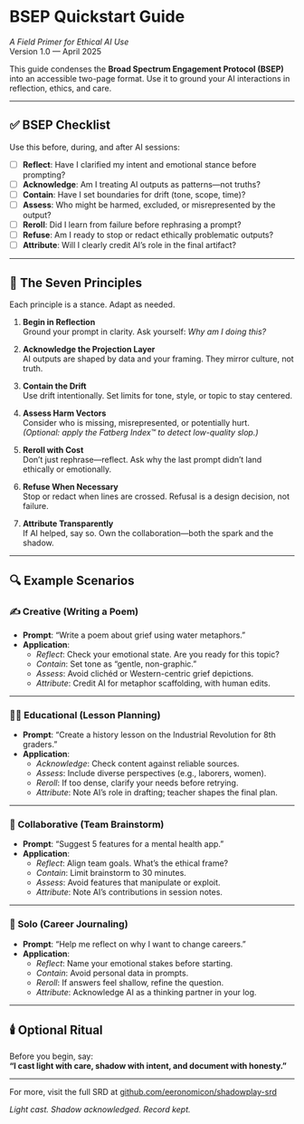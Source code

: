 # BSEP Quickstart Guide  
*A Field Primer for Ethical AI Use*  
Version 1.0 — April 2025  

This guide condenses the **Broad Spectrum Engagement Protocol (BSEP)** into an accessible two-page format. Use it to ground your AI interactions in reflection, ethics, and care.

---

## ✅ BSEP Checklist

Use this before, during, and after AI sessions:

- [ ] **Reflect**: Have I clarified my intent and emotional stance before prompting?  
- [ ] **Acknowledge**: Am I treating AI outputs as patterns—not truths?  
- [ ] **Contain**: Have I set boundaries for drift (tone, scope, time)?  
- [ ] **Assess**: Who might be harmed, excluded, or misrepresented by the output?  
- [ ] **Reroll**: Did I learn from failure before rephrasing a prompt?  
- [ ] **Refuse**: Am I ready to stop or redact ethically problematic outputs?  
- [ ] **Attribute**: Will I clearly credit AI’s role in the final artifact?

---

## 🌈 The Seven Principles

Each principle is a stance. Adapt as needed.

1. **Begin in Reflection**  
   Ground your prompt in clarity. Ask yourself: *Why am I doing this?*

2. **Acknowledge the Projection Layer**  
   AI outputs are shaped by data and your framing. They mirror culture, not truth.

3. **Contain the Drift**  
   Use drift intentionally. Set limits for tone, style, or topic to stay centered.

4. **Assess Harm Vectors**  
   Consider who is missing, misrepresented, or potentially hurt.  
   *(Optional: apply the Fatberg Index™ to detect low-quality slop.)*

5. **Reroll with Cost**  
   Don’t just rephrase—reflect. Ask why the last prompt didn’t land ethically or emotionally.

6. **Refuse When Necessary**  
   Stop or redact when lines are crossed. Refusal is a design decision, not failure.

7. **Attribute Transparently**  
   If AI helped, say so. Own the collaboration—both the spark and the shadow.

---

## 🔍 Example Scenarios

### ✍️ Creative (Writing a Poem)
- **Prompt**: “Write a poem about grief using water metaphors.”  
- **Application**:
  - *Reflect*: Check your emotional state. Are you ready for this topic?
  - *Contain*: Set tone as “gentle, non-graphic.”
  - *Assess*: Avoid clichéd or Western-centric grief depictions.
  - *Attribute*: Credit AI for metaphor scaffolding, with human edits.

---

### 🧑‍🏫 Educational (Lesson Planning)
- **Prompt**: “Create a history lesson on the Industrial Revolution for 8th graders.”  
- **Application**:
  - *Acknowledge*: Check content against reliable sources.
  - *Assess*: Include diverse perspectives (e.g., laborers, women).
  - *Reroll*: If too dense, clarify your needs before retrying.
  - *Attribute*: Note AI’s role in drafting; teacher shapes the final plan.

---

### 🤝 Collaborative (Team Brainstorm)
- **Prompt**: “Suggest 5 features for a mental health app.”  
- **Application**:
  - *Reflect*: Align team goals. What’s the ethical frame?
  - *Contain*: Limit brainstorm to 30 minutes.
  - *Assess*: Avoid features that manipulate or exploit.
  - *Attribute*: Note AI’s contributions in session notes.

---

### 🧘 Solo (Career Journaling)
- **Prompt**: “Help me reflect on why I want to change careers.”  
- **Application**:
  - *Reflect*: Name your emotional stakes before starting.
  - *Contain*: Avoid personal data in prompts.
  - *Reroll*: If answers feel shallow, refine the question.
  - *Attribute*: Acknowledge AI as a thinking partner in your log.

---

## 🕯️ Optional Ritual

Before you begin, say:  
**“I cast light with care, shadow with intent, and document with honesty.”**

---

For more, visit the full SRD at [github.com/eeronomicon/shadowplay-srd](https://github.com/eeronomicon/shadowplay-srd)

*Light cast. Shadow acknowledged. Record kept.*
